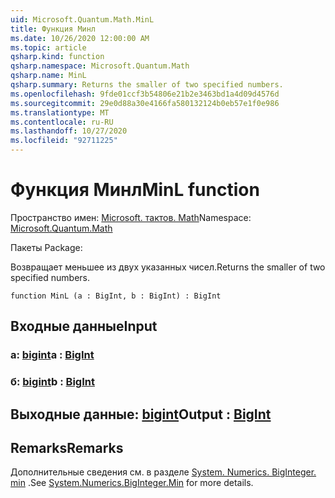```yaml
---
uid: Microsoft.Quantum.Math.MinL
title: Функция Минл
ms.date: 10/26/2020 12:00:00 AM
ms.topic: article
qsharp.kind: function
qsharp.namespace: Microsoft.Quantum.Math
qsharp.name: MinL
qsharp.summary: Returns the smaller of two specified numbers.
ms.openlocfilehash: 9fde01ccf3b54806e21b2e3463bd1a4d09d4576d
ms.sourcegitcommit: 29e0d88a30e4166fa580132124b0eb57e1f0e986
ms.translationtype: MT
ms.contentlocale: ru-RU
ms.lasthandoff: 10/27/2020
ms.locfileid: "92711225"
---
```

# <a name="minl-function"></a><span data-ttu-id="5a3f4-102">Функция Минл</span><span class="sxs-lookup"><span data-stu-id="5a3f4-102">MinL function</span></span>

<span data-ttu-id="5a3f4-103">Пространство имен: [Microsoft. тактов. Math](xref:Microsoft.Quantum.Math)</span><span class="sxs-lookup"><span data-stu-id="5a3f4-103">Namespace: [Microsoft.Quantum.Math](xref:Microsoft.Quantum.Math)</span></span>

<span data-ttu-id="5a3f4-104">Пакеты [](https://nuget.org/packages/)</span><span class="sxs-lookup"><span data-stu-id="5a3f4-104">Package: [](https://nuget.org/packages/)</span></span>


<span data-ttu-id="5a3f4-105">Возвращает меньшее из двух указанных чисел.</span><span class="sxs-lookup"><span data-stu-id="5a3f4-105">Returns the smaller of two specified numbers.</span></span>

```qsharp
function MinL (a : BigInt, b : BigInt) : BigInt
```


## <a name="input"></a><span data-ttu-id="5a3f4-106">Входные данные</span><span class="sxs-lookup"><span data-stu-id="5a3f4-106">Input</span></span>

### <a name="a--bigint"></a><span data-ttu-id="5a3f4-107">a: [bigint](xref:microsoft.quantum.lang-ref.bigint)</span><span class="sxs-lookup"><span data-stu-id="5a3f4-107">a : [BigInt](xref:microsoft.quantum.lang-ref.bigint)</span></span>




### <a name="b--bigint"></a><span data-ttu-id="5a3f4-108">б: [bigint](xref:microsoft.quantum.lang-ref.bigint)</span><span class="sxs-lookup"><span data-stu-id="5a3f4-108">b : [BigInt](xref:microsoft.quantum.lang-ref.bigint)</span></span>





## <a name="output--bigint"></a><span data-ttu-id="5a3f4-109">Выходные данные: [bigint](xref:microsoft.quantum.lang-ref.bigint)</span><span class="sxs-lookup"><span data-stu-id="5a3f4-109">Output : [BigInt](xref:microsoft.quantum.lang-ref.bigint)</span></span>



## <a name="remarks"></a><span data-ttu-id="5a3f4-110">Remarks</span><span class="sxs-lookup"><span data-stu-id="5a3f4-110">Remarks</span></span>

<span data-ttu-id="5a3f4-111">Дополнительные сведения см. в разделе [System. Numerics. BigInteger. min](https://docs.microsoft.com/dotnet/api/system.numerics.biginteger.min) .</span><span class="sxs-lookup"><span data-stu-id="5a3f4-111">See [System.Numerics.BigInteger.Min](https://docs.microsoft.com/dotnet/api/system.numerics.biginteger.min) for more details.</span></span>